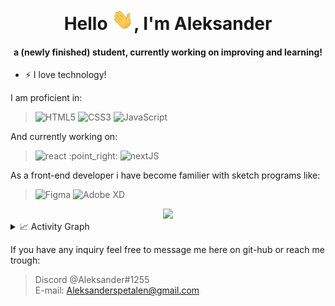 <div align="center">
<h1 align="center">Hello <img width="35" src="https://github.com/1999AZZAR/1999AZZAR/blob/main/resources/img/waving.gif">, I'm Aleksander</h1>
<h4 align="center">a (newly finished) student, currently working on improving and learning!</h4>
</div>

- ⚡ I love technology!


I am proficient in: 
> <img alt="HTML5" src="https://img.shields.io/badge/html5-%23E34F26.svg?style=for-the-badge&logo=html5&logoColor=white"/>
>	<img alt="CSS3" src="https://img.shields.io/badge/css3-%231572B6.svg?style=for-the-badge&logo=css3&logoColor=white"/>
>	<img alt="JavaScript" src="https://img.shields.io/badge/javascript-%23323330.svg?style=for-the-badge&logo=javascript&logoColor=%23F7DF1E"/>
And currently working on:
> <img alt="react" src="https://img.shields.io/badge/React-20232A?style=for-the-badge&logo=react&logoColor=61DAFB"/>
> :point_right: <img alt="nextJS" src="https://img.shields.io/badge/next.js-000000?style=for-the-badge&logo=nextdotjs&logoColor=white" />

As a front-end developer i have become familier with sketch programs like: 
> <img alt="Figma" src="https://img.shields.io/badge/figma-%23F24E1E.svg?style=for-the-badge&logo=figma&logoColor=white"/>
> <img alt="Adobe XD" src="https://img.shields.io/badge/adobexd-%23FF26BE.svg?style=for-the-badge&logo=adobexd&logoColor=white"/>

<div align="center">
<img width="49.5%" src="https://github-readme-streak-stats.herokuapp.com/?user=spettenn&theme=gruvbox&hide_border=true" />
</div>

<details>
  <summary>📈 Activity Graph</summary>
  <br/>
<div align="center">
<img alt="Aleksander's activity" src="https://activity-graph.herokuapp.com/graph/?username=spettenn&bg_color=000&color=fff&line=00E676&point=fff&hide_border=true" />
</div>
</details> 
  
If you have any inquiry feel free to message me here on git-hub or reach me trough:
> Discord @Aleksander#1255 <br />
> E-mail: Aleksanderspetalen@gmail.com

<!--
**spettenn/spettenn** is a ✨ _special_ ✨ repository because its `README.md` (this file) appears on your GitHub profile.

Here are some ideas to get you started:

- 🔭 I’m currently working on ...
- 🌱 I’m currently learning ...
- 👯 I’m looking to collaborate on ...
- 🤔 I’m looking for help with ...
- 💬 Ask me about ...
- 📫 How to reach me: ...
- 😄 Pronouns: ...
- ⚡ Fun fact: ...
-->
